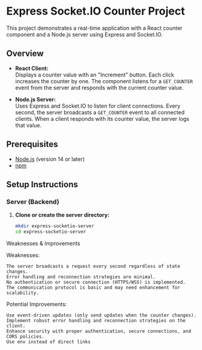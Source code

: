 # Express Socket.IO Counter Project

This project demonstrates a real-time application with a React counter component and a Node.js server using Express and Socket.IO.

## Overview

- **React Client:**  
  Displays a counter value with an "Increment" button. Each click increases the counter by one. The component listens for a `GET_COUNTER` event from the server and responds with the current counter value.

- **Node.js Server:**  
  Uses Express and Socket.IO to listen for client connections. Every second, the server broadcasts a `GET_COUNTER` event to all connected clients. When a client responds with its counter value, the server logs that value.

## Prerequisites

- [Node.js](https://nodejs.org/) (version 14 or later)
- [npm](https://www.npmjs.com/)

## Setup Instructions

### Server (Backend)

1. **Clone or create the server directory:**

   ```bash
   mkdir express-socketio-server
   cd express-socketio-server


Weaknesses & Improvements

Weaknesses:

    The server broadcasts a request every second regardless of state changes.
    Error handling and reconnection strategies are minimal.
    No authentication or secure connection (HTTPS/WSS) is implemented.
    The communication protocol is basic and may need enhancement for scalability.
  

Potential Improvements:

    Use event-driven updates (only send updates when the counter changes).
    Implement robust error handling and reconnection strategies on the client.
    Enhance security with proper authentication, secure connections, and CORS policies.
    Use env instead of direct links
